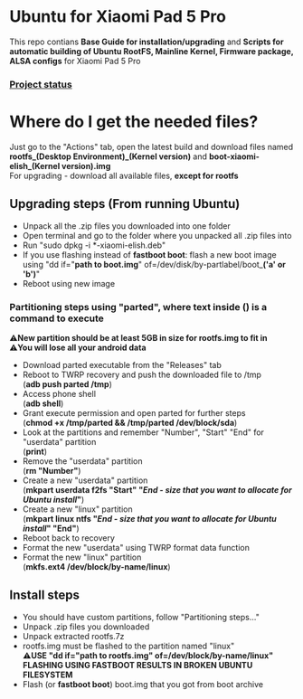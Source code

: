 <!-- <img align="right" src="ubnt.png" width="305" alt="Ubuntu Running On Xiaomi Pad 5 Pro"> -->

# Ubuntu for Xiaomi Pad 5 Pro
This repo contians **Base Guide for installation/upgrading** and **Scripts for automatic building of Ubuntu RootFS, Mainline Kernel, Firmware package, ALSA configs** for Xiaomi Pad 5 Pro

### [**Project status**](https://wiki-postmarketos-org.translate.goog/wiki/Xiaomi_Mi_Pad_5_Pro_(xiaomi-elish)?_x_tr_sl=en&_x_tr_tl=id&_x_tr_hl=id&_x_tr_pto=tc)

# Where do I get the needed files?
Just go to the "Actions" tab, open the latest build and download files named **rootfs_(Desktop Environment)_(Kernel version)** and **boot-xiaomi-elish_(Kernel version).img**
<br>For upgrading - download all available files, **except for rootfs**

## Upgrading steps (From running Ubuntu)
- Unpack all the .zip files you downloaded into one folder
- Open terminal and go to the folder where you unpacked all .zip files into
- Run "sudo dpkg -i *-xiaomi-elish.deb"
- If you use flashing instead of **fastboot boot**: flash a new boot image using "dd if="**path to boot.img**" of=/dev/disk/by-partlabel/boot_**('a' or 'b')**"
- Reboot using new image

### Partitioning steps using "parted", where text inside () is a command to execute
⚠️**New partition should be at least 5GB in size for rootfs.img to fit in**
<br>⚠️**You will lose all your android data**
 - Download parted executable from the "Releases" tab
 - Reboot to TWRP recovery and push the downloaded file to /tmp <br>(**adb push parted /tmp**)
 - Access phone shell <br>(**adb shell**)
 - Grant execute permission and open parted for further steps<br>(**chmod +x /tmp/parted && /tmp/parted /dev/block/sda**)
 - Look at the partitions and remember "Number", "Start" "End" for "userdata" partition <br>(**print**)
 - Remove the "userdata" partition <br>(**rm "Number"**)
 - Create a new "userdata" partition <br>(**mkpart userdata f2fs "Start" "*End - size that you want to allocate for Ubuntu install*"**)
 - Create a new "linux" partition <br>(**mkpart linux ntfs "*End - size that you want to allocate for Ubuntu install*" "End"**)
 - Reboot back to recovery
 - Format the new "userdata" using TWRP format data function
 - Format the new "linux" partition <br>(**mkfs.ext4 /dev/block/by-name/linux**)
  
## Install steps
- You should have custom partitions, follow "Partitioning steps..."
- Unpack .zip files you downloaded
- Unpack extracted rootfs.7z
- rootfs.img must be flashed to the partition named "linux"
<br>⚠️**USE "dd if="path to rootfs.img" of=/dev/block/by-name/linux"
<br>  FLASHING USING FASTBOOT RESULTS IN BROKEN UBUNTU FILESYSTEM**
- Flash (or **fastboot boot**) boot.img that you got from boot archive
  


